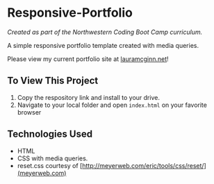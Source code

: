 # Responsive-Portfolio
_Created as part of the Northwestern Coding Boot Camp curriculum._

A simple responsive portfolio template created with media queries.

Please view my current portfolio site at [lauramcginn.net](lauramcginn.net)!
 
## To View This Project
1. Copy the respository link and install to your drive.
2. Navigate to your local folder and open `index.html` on your favorite browser

## Technologies Used
- HTML
- CSS with media queries.
- reset.css courtesy of [http://meyerweb.com/eric/tools/css/reset/](meyerweb.com)
